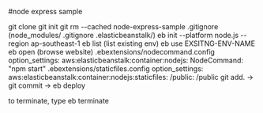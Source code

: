 #node express sample

git clone
git init
git rm --cached node-express-sample
.gitignore (node_modules/  .gitignore  .elasticbeanstalk/)
eb init --platform node.js --region ap-southeast-1
eb list (list existing env)
eb use EXSITNG-ENV-NAME
eb open (browse website)
.ebextensions/nodecommand.config
  option_settings:
    aws:elasticbeanstalk:container:nodejs:
      NodeCommand: "npm start"
.ebextensions/staticfiles.config
  option_settings:
    aws:elasticbeanstalk:container:nodejs:staticfiles:
      /public: /public
git add. -> git commit -> eb deploy

to terminate, type eb terminate
